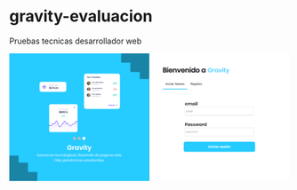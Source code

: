 # gravity-evaluacion
Pruebas tecnicas desarrollador web


![alt text](https://raw.githubusercontent.com/smunoz91998/gravity-evaluacion/master/screen_1.png)
